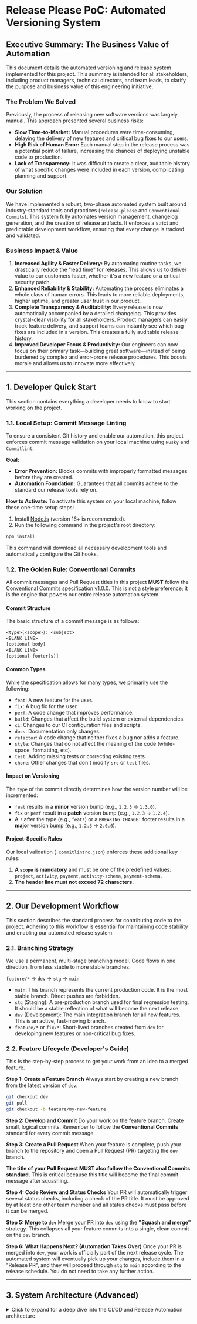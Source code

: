 # Release Please PoC: Automated Versioning System

## Executive Summary: The Business Value of Automation

This document details the automated versioning and release system implemented for this project. This summary is intended for all stakeholders, including product managers, technical directors, and team leads, to clarify the purpose and business value of this engineering initiative.

### The Problem We Solved

Previously, the process of releasing new software versions was largely manual. This approach presented several business risks:
*  **Slow Time-to-Market:** Manual procedures were time-consuming, delaying the delivery of new features and critical bug fixes to our users.
*  **High Risk of Human Error:** Each manual step in the release process was a potential point of failure, increasing the chances of deploying unstable code to production.
*  **Lack of Transparency:** It was difficult to create a clear, auditable history of what specific changes were included in each version, complicating planning and support.

### Our Solution

We have implemented a robust, two-phase automated system built around industry-standard tools and practices (`release-please` and `Conventional Commits`). This system fully automates version management, changelog generation, and the creation of release artifacts. It enforces a strict and predictable development workflow, ensuring that every change is tracked and validated.

### Business Impact & Value

1. **Increased Agility & Faster Delivery:** By automating routine tasks, we drastically reduce the "lead time" for releases. This allows us to deliver value to our customers faster, whether it's a new feature or a critical security patch.
2. **Enhanced Reliability & Stability:** Automating the process eliminates a whole class of human errors. This leads to more reliable deployments, higher uptime, and greater user trust in our product.
3. **Complete Transparency & Auditability:** Every release is now automatically accompanied by a detailed changelog. This provides crystal-clear visibility for all stakeholders. Product managers can easily track feature delivery, and support teams can instantly see which bug fixes are included in a version. This creates a fully auditable release history.
4. **Improved Developer Focus & Productivity:** Our engineers can now focus on their primary task—building great software—instead of being burdened by complex and error-prone release procedures. This boosts morale and allows us to innovate more effectively.

---

## 1. Developer Quick Start

This section contains everything a developer needs to know to start working on the project.

### 1.1. Local Setup: Commit Message Linting

To ensure a consistent Git history and enable our automation, this project enforces commit message validation on your local machine using `Husky` and `Commitlint`.

**Goal:**
*  **Error Prevention:** Blocks commits with improperly formatted messages before they are created.
*  **Automation Foundation:** Guarantees that all commits adhere to the standard our release tools rely on.

**How to Activate:**
To activate this system on your local machine, follow these one-time setup steps:
1. Install [Node.js](https://nodejs.org/) (version 16+ is recommended).
2. Run the following command in the project's root directory:
  ```bash
  npm install
  ```
This command will download all necessary development tools and automatically configure the Git hooks.

### 1.2. The Golden Rule: Conventional Commits

All commit messages and Pull Request titles in this project **MUST** follow the [Conventional Commits specification v1.0.0](https://www.conventionalcommits.org/en/v1.0.0/). This is not a style preference; it is the engine that powers our entire release automation system.

#### Commit Structure

The basic structure of a commit message is as follows:
```
<type>(<scope>): <subject>
<BLANK LINE>
[optional body]
<BLANK LINE>
[optional footer(s)]
```

#### Common Types

While the specification allows for many types, we primarily use the following:
*  `feat`: A new feature for the user.
*  `fix`: A bug fix for the user.
*  `perf`: A code change that improves performance.
*  `build`: Changes that affect the build system or external dependencies.
*  `ci`: Changes to our CI configuration files and scripts.
*  `docs`: Documentation only changes.
*  `refactor`: A code change that neither fixes a bug nor adds a feature.
*  `style`: Changes that do not affect the meaning of the code (white-space, formatting, etc).
*  `test`: Adding missing tests or correcting existing tests.
*  `chore`: Other changes that don't modify `src` or `test` files.

#### Impact on Versioning

The `type` of the commit directly determines how the version number will be incremented:
*  `feat` results in a **minor** version bump (e.g., `1.2.3` -> `1.3.0`).
*  `fix` or `perf` result in a **patch** version bump (e.g., `1.2.3` -> `1.2.4`).
*  A `!` after the type (e.g., `feat!`) or a `BREAKING CHANGE:` footer results in a **major** version bump (e.g., `1.2.3` -> `2.0.0`).

#### Project-Specific Rules

Our local validation (`.commitlintrc.json`) enforces these additional key rules:
1. **A `scope` is mandatory** and must be one of the predefined values: `project`, `activity`, `payment`, `activity-schema`, `payment-schema`.
2. **The header line must not exceed 72 characters.**

---

## 2. Our Development Workflow

This section describes the standard process for contributing code to the project. Adhering to this workflow is essential for maintaining code stability and enabling our automated release system.

### 2.1. Branching Strategy

We use a permanent, multi-stage branching model. Code flows in one direction, from less stable to more stable branches.

`feature/*` -> `dev` -> `stg` -> `main`

*  `main`: This branch represents the current production code. It is the most stable branch. Direct pushes are forbidden.
*  `stg` (Staging): A pre-production branch used for final regression testing. It should be a stable reflection of what will become the next release.
*  `dev` (Development): The main integration branch for all new features. This is an active, fast-moving branch.
*  `feature/*` or `fix/*`: Short-lived branches created from `dev` for developing new features or non-critical bug fixes.

### 2.2. Feature Lifecycle (Developer's Guide)

This is the step-by-step process to get your work from an idea to a merged feature.

**Step 1: Create a Feature Branch**
Always start by creating a new branch from the latest version of `dev`.
```bash
git checkout dev
git pull
git checkout -b feature/my-new-feature
```

**Step 2: Develop and Commit**
Do your work on the feature branch. Create small, logical commits. Remember to follow the **Conventional Commits** standard for every commit message.

**Step 3: Create a Pull Request**
When your feature is complete, push your branch to the repository and open a Pull Request (PR) targeting the `dev` branch.

**The title of your Pull Request MUST also follow the Conventional Commits standard.** This is critical because this title will become the final commit message after squashing.

**Step 4: Code Review and Status Checks**
Your PR will automatically trigger several status checks, including a check of the PR title. It must be approved by at least one other team member and all status checks must pass before it can be merged.

**Step 5: Merge to `dev`**
Merge your PR into `dev` using the **"Squash and merge"** strategy. This collapses all your feature commits into a single, clean commit on the `dev` branch.

**Step 6: What Happens Next? (Automation Takes Over)**
Once your PR is merged into `dev`, your work is officially part of the next release cycle. The automated system will eventually pick up your changes, include them in a "Release PR", and they will proceed through `stg` to `main` according to the release schedule. You do not need to take any further action.

---

## 3. System Architecture (Advanced)

<details>
 <summary>Click to expand for a deep dive into the CI/CD and Release Automation architecture.</summary>

 ### 3.1. Branch Protection via Rulesets

To enforce our workflow and prevent common errors, this repository uses GitHub's **Rulesets** feature, configured under **`Settings > Branches > Rulesets`**. This modern system provides technical guarantees for our development process. We have three active rulesets, each targeting a specific branch.

#### Ruleset: `main` (Production Branch)

**Objective:** Maximum stability and auditability. This branch is a direct reflection of our production environment.

| Rule | Configuration | REASON |
| :--- | :--- | :--- |
| **Require a pull request** | Enabled | Ensures all changes go through a formal review process. Direct pushes are blocked. |
| **Require status checks to pass**| Enabled | Guarantees that code is only merged after all quality gates (linting, tests, builds) are green. |
| *Required Checks* | `Check PR Title`, *(future: `build`, `test`)* | Specifies exactly which checks are mandatory. |
| **Require branches to be up-to-date** | **Enabled** | **CRITICAL:** Prevents merging outdated PRs into `main`, avoiding race conditions and ensuring the PR was tested against the latest code. |
| **Block force pushes** | Enabled | Protects the integrity and history of the production branch. |
| **Restrict deletions** | Enabled | Prevents accidental deletion of the production branch. |
| **Merge Controls** | Block `Squash`, Block `Rebase` | **CRITICAL:** Only "Merge commit" is allowed. This preserves the clean, linear history coming from `stg` and `dev`. |

#### Ruleset: `stg` (Staging Branch)

**Objective:** Pre-production stability. This branch mirrors the rules of `main` to ensure the testing environment is as close to production as possible.

| Rule | Configuration | REASON |
| :--- | :--- | :--- |
| **Require a pull request** | Enabled | All code must be reviewed before entering the final testing stage. |
| **Require status checks to pass**| Enabled | Ensures only quality-checked code is deployed to staging. |
| *Required Checks* | Same as `main` | Consistency across environments. |
| **Require branches to be up-to-date**| **Enabled** | Ensures that `stg` is always based on the latest state of the code it's integrating. |
| **Block force pushes** | Enabled | Maintains a stable history for the staging environment. |
| **Merge Controls** | Block `Squash`, Block `Rebase` | **CRITICAL:** Only "Merge commit" is allowed, simulating the exact merge that will happen into `main`. |

#### Ruleset: `dev` (Development Branch)

**Objective:** Fast development velocity while ensuring a clean, feature-based commit history suitable for `release-please`.

| Rule | Configuration | REASON |
| :--- | :--- | :--- |
| **Require a pull request** | Enabled | Even on the development branch, all changes must be reviewed. |
| **Require status checks to pass**| Enabled | The `Check PR Title` check is the minimum quality gate. |
| *Required Checks* | `Check PR Title` | Ensures that the resulting squash commit will be understandable by `release-please`. |
| **Require branches to be up-to-date**| **Disabled** | **IMPORTANT:** This is intentionally disabled to increase workflow velocity on this highly active branch. Developers do not need to constantly rebase their feature branches. |
| **Block force pushes** | Enabled | Prevents history rewrites that could disrupt other developers' work. |
| **Merge Controls** | Block `Merge commit`, Block `Rebase`| **CRITICAL:** Only "Squash and merge" is allowed. This is mandatory to collapse all feature commits into one, clean conventional commit. |

#### 3.1.1. Verification Plan (Test Cases)

This section describes how to verify that our system architecture and protection rules work as expected. It serves as our Acceptance Test Plan.

##### T1: Core Branch Protections

| ID | Test Case | Action to Verify | Expected Result & Reason |
| :--- | :--- | :--- | :--- |
| **T1.1** | Direct Push is Blocked | From your local machine, run `git push origin HEAD:dev`. | **Push REJECTED.** Reason: The ruleset for `dev` prohibits direct pushes, requiring all changes to go through a Pull Request. |
| **T1.2** | Force Push is Blocked | Make a local commit, then run `git push --force origin HEAD:dev`. | **Push REJECTED.** Reason: The ruleset for `dev` has "Block force pushes" enabled to protect branch history integrity. |
| **T1.3**| Branch Deletion is Blocked | Run `git push origin --delete dev`. | **Push REJECTED.** Reason: The ruleset for `dev` has "Restrict deletions" enabled to prevent accidental loss of the branch. |
| **T1.4**| Merge is Blocked on Failed Check | Open a PR to `dev` with an invalid title (e.g., "my pr"). | The "Merge pull request" button is **DISABLED**. Reason: The required `Check PR Title` status check has failed. |

##### T2: Merge Strategy and Branch State Enforcement

| ID | Test Case | Action to Verify | Expected Result & Reason |
| :--- | :--- | :--- | :--- |
| **T2.1** | Enforce Squash on `dev` | Open a PR into `dev` with a valid title. After checks pass, click the "Merge" button dropdown. | The merge dialog **ONLY shows the "Squash and merge"** option. Other methods are blocked by the ruleset. |
| **T2.2** | Enforce Merge Commit on `stg`/`main` | Open a PR from `dev` into `stg`. After checks pass, click the "Merge" button dropdown. | The merge dialog **ONLY shows the "Create a merge commit"** option. Other methods are blocked. |
| **T2.3** | Outdated Branch Block on `stg`/`main`| Open a PR to `stg`. While it's open, merge another PR into `stg`. Return to the first PR. | The PR is now **BLOCKED**. The "Update branch" button appears. Reason: The ruleset requires branches to be up-to-date before merging. |
| **T2.4** | Outdated Branch Ignored on `dev` | Open a PR to `dev`. While it's open, merge another PR into `dev`. | The PR is **NOT BLOCKED** from merging. The "Update branch" button may appear, but merging is still possible. Reason: The `dev` ruleset intentionally disables the "require branches to be up-to-date" rule. |

##### T3: Branch Workflow Enforcement ("Gatekeeper" checks - *Future Enhancement*)

| ID | Test Case | Action to Verify | Expected Result & Reason |
| :--- | :--- | :--- | :--- |
| **T3.1** | Block Invalid Merge to `main` | Open a PR from a `feature/*` branch directly into `main`. | A `Gatekeeper` status check **FAILS**. The merge button is disabled. Reason: Only `stg` and `hotfix/*` branches are allowed to merge into `main`. |
| **T3.2** | Block Invalid Merge to `stg` | Open a PR from a `feature/*` branch directly into `stg`. | A `Gatekeeper` status check **FAILS**. The merge button is disabled. Reason: Only `dev` is allowed to merge into `stg`. |
| **T3.3** | Allow Valid Hotfix Merge to `main` | Open a PR from a `hotfix/*` branch into `main`. | The `Gatekeeper` status check **PASSES**. Merging is allowed. |

### 3.2. Automated Release System (release-please)

To automate versioning and release notes generation, this project uses Google's `release-please` tool. The system is built around a two-stage workflow that separates release preparation from finalization, providing a clear and auditable release process.

#### Stage 1: Release Preparation (The "Release PR")

This is the primary output of the preparation stage.

*  **What it is:** An automatically generated Pull Request created by the `release-please-prepare.yml` workflow.
*  **Trigger:** A push to the `main` branch (typically after a `stg -> main` merge).
*  **Action:** The workflow runs `release-please` which analyzes new commits since the last release.
*  **Automatic Updates:** If other PRs are merged into `main` while the Release PR is open, `release-please` will automatically update its PR to include the new changes, ensuring it's always up-to-date with the `main` branch.
*  **Result (The "Release PR"):**
  1. **`CHANGELOG.md`:** An auto-generated summary of all `feat`, `fix`, and `perf` commits.
  2. **`release-please-manifest.json`:** An update to the version numbers for all changed components.
*  **Purpose:** This PR serves as a "staging area" for the next release. The team can review the upcoming changes and version bumps before they are finalized.
*  **Action Required:** A developer must review and **merge** this PR into `main`.

#### Stage 2: Release Finalization (Git Tags & GitHub Releases)

This is the final output of the entire process.

*  **Trigger:** Merging the "Release PR" into the `main` branch.
*  **Action:** This second push to `main` triggers the `release-please-finalize.yml` workflow.
*  **Result:**
  1. **Git Tags:** For each component updated in the manifest, a corresponding, component-specific Git tag is created (e.g., `payment-v2.1.0`).
  2. **GitHub Releases:** A corresponding GitHub Release is published with the `CHANGELOG.md` notes for that version.
*  **Purpose:** To create immutable, point-in-time references for each released version, providing a clean and official release history.
*  **Action Required:** None. This stage is fully automated.

#### Configuration Files Overview

The system is configured via the following files in the repository root:

*   **`release-please-config.json` & `release-please-manifest.json`**: These two files define the components of the monorepo and track their current versions. They are the "brain" of the release process.

*   **`.github/workflows/`**: This directory contains the GitHub Actions that drive the process:
    *   **`lint-pr-title.yml`**: This workflow runs on every Pull Request to enforce the Conventional Commits standard on PR titles, which is crucial for our "Squash and merge" strategy into the `dev` branch.
    *   **`release-please.yml`**: This is the main, intelligent workflow that manages the entire two-phase release process. It runs on every push to `main` and uses conditional logic (`if` statements) to decide which stage to execute:
        *   **Preparation Stage:** For any standard push, it runs a job to create or update the "Release PR".
        *   **Finalization Stage:** If the push is a result of merging a "Release PR", it runs a different job to create the final Git tags and GitHub Releases.
        This single-file approach prevents race conditions and resolves known issues with status checks on bot-created Pull Requests.

### 3.3. Special Process: Hotfixes

A hotfix is a critical patch that must be deployed to production as quickly as possible, bypassing the standard `dev -> stg` flow.

**The Hotfix Workflow:**

1. **Create Branch:** Branch directly from the `main` branch.
  ```bash
  git checkout main && git pull
  git checkout -b hotfix/fix-critical-bug
  ```
2. **Commit Fix:** Make the necessary changes and create a commit using the Conventional Commits standard.
  ```
  fix(payment)!: Correct a critical double-charging vulnerability.
  ```
3. **Pull Request:** Open a Pull Request targeting the `main` branch.
4. **Expedited Review:** The PR must be reviewed and approved with the highest priority.
5. **Merge & Release:** Merge the PR into `main`. This will trigger the standard `release-please` finalization process, which will automatically create the new hotfix tag and release (e.g., `payment-v2.0.1`). The release is then deployed.
6. **CRITICAL - Synchronize Downstream:** Immediately after the hotfix is released, `main` **MUST** be merged back into `stg` and `dev` to ensure the fix is incorporated into all active development lines.
  ```bash
  git checkout stg && git pull && git merge main
  git checkout dev && git pull && git merge main
  ```
  **REASON:** Failure to perform this step will lead to the bug reappearing in the next regular release and will break `release-please`'s version calculation.

### 3.4. Special Process: The "Gatekeeper" (Future Enhancement)

To provide an additional layer of technical enforcement for our branching strategy, a "Gatekeeper" workflow can be implemented.

*  **Goal:** To programmatically prevent incorrect merges.
*  **How it works:** A custom GitHub Action runs on every Pull Request, checking the source and target branch names.
  *  It allows merges into `main` **only** from `stg` or `hotfix/*` branches.
  *  It allows merges into `stg` **only** from the `dev` branch.
*  **Result:** If a developer attempts to create a PR from a feature branch directly into `main`, this check will fail, and GitHub will block the merge button. This turns our process "agreement" into a technical "law".

### 3.5. System Architecture Diagram

The following diagram illustrates the complete workflow, including branching, status checks, and the two-phase release process.

![alt text](image.png)

```mermaid
graph TD
  subgraph "Development Phase"
    A[Feature Branch] -- "1. PR to dev" --> B(dev);
    B -- "PR Passes Lint Check" --> B;
  end

  subgraph "Staging Phase"
    B -- "2. PR to stg" --> C(stg);
  end

  subgraph "Release Phase"
    C -- "3. PR to main" --> D{main};
    D -- "4. Push triggers 'Prepare' workflow" --> E[release-please-prepare];
    E -- "5. Creates/updates" --> F(Release PR);
    F -- "6. Merge to main" --> D;
    D -- "7. Push triggers 'Finalize' workflow" --> G[release-please-finalize];
    G -- "8. Creates" --> H[Git Tags & GitHub Releases];
  end

  subgraph "Hotfix Path (Emergency)"
    D -- "Create Branch" --> I[hotfix/*];
    I -- "PR to main" --> D;
  end

  style B fill:#f9f,stroke:#333,stroke-width:2px
  style C fill:#ccf,stroke:#333,stroke-width:2px
  style D fill:#cfc,stroke:#333,stroke-width:4px
```

### One-Time Setup for CI/CD

When introducing these CI/CD workflows into a new repository (or a branch for the first time), you will encounter a "chicken and egg" problem.

*  **The Problem:** To merge a PR into a protected branch (e.g., `dev`), it must pass the `Check PR Title` status check. However, the workflow file that *runs* this check (`lint-pr-title.yml`) only exists within the PR itself and is not yet in the target branch. GitHub cannot run a workflow that it doesn't know about yet.
*  **The Solution:** To merge the very first PR that introduces the CI/CD files, you must temporarily disable the required status check for that single merge.

**Step-by-step instructions:**
1. Go to `Settings > Branches > Rulesets` and edit the ruleset for `dev`.
2. Temporarily remove `Check PR Title` from the list of required status checks and save.
3. Merge the Pull Request containing the new CI/CD files.
4. **Immediately** go back to the `dev` ruleset and re-add `Check PR Title` to the list of required status checks.

This one-time action bootstraps the entire system, and all subsequent PRs will be correctly validated.
</details>